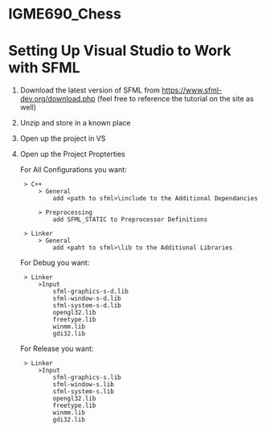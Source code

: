 # IGME690_Chess

# Setting Up Visual Studio to Work with SFML

1) Download the latest version of SFML from https://www.sfml-dev.org/download.php
	(feel free to reference the tutorial on the site as well)

2) Unzip and store in a known place

3) Open up the project in VS

4) Open up the Project Propterties

	For All Configurations you want:

		> C++
			> General
				add <path to sfml>\include to the Additional Dependancies

			> Preprocessing 
				add SFML_STATIC to Preprocessor Definitions

		> Linker
			> General
				add <paht to sfml>\lib to the Additional Libraries

	For Debug you want:

		> Linker
			>Input 
				sfml-graphics-s-d.lib
				sfml-window-s-d.lib
				sfml-system-s-d.lib
				opengl32.lib
				freetype.lib
				winmm.lib
				gdi32.lib

	For Release you want:

		> Linker
			>Input
				sfml-graphics-s.lib
				sfml-window-s.lib
				sfml-system-s.lib
				opengl32.lib
				freetype.lib
				winmm.lib
				gdi32.lib
